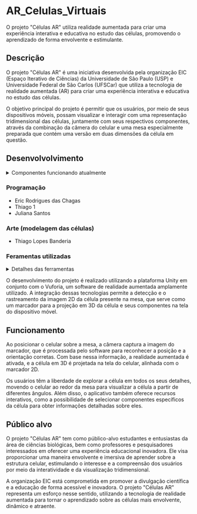 # AR_Celulas_Virtuais
O projeto "Células AR" utiliza realidade aumentada para criar uma experiência interativa e educativa no estudo das células, promovendo o aprendizado de forma envolvente e estimulante.

## Descrição

O projeto "Células AR" é uma iniciativa desenvolvida pela organização EIC (Espaço Iterativo de Ciências) da Universidade de São Paulo (USP) e Universidade Federal de São Carlos (UFSCar) que utiliza a tecnologia de realidade aumentada (AR) para criar uma experiência interativa e educativa no estudo das células.

O objetivo principal do projeto é permitir que os usuários, por meio de seus dispositivos móveis, possam visualizar e interagir com uma representação tridimensional das células, juntamente com seus respectivos componentes, através da combinação da câmera do celular e uma mesa especialmente preparada que contém uma versão em duas dimensões da célula em questão.

## Desenvolvolvimento 
<details>
<summary>Componentes funcionando atualmente</summary>

    - Célula animal
    - Célula Vegetal
    - Bactéria 
    - Complexo de Golgi
    - Nucleulo
    - Reticulo Endoplasmatico liso
    - Nucleoide

</details>



### Programação 
- Eric Rodrigues das Chagas
- Thiago 1 
- Juliana Santos

### Arte (modelagem das células)
- Thiago Lopes Banderia


### Feramentas utilizadas
<details>
<summary>Detalhes das ferramentas </summary>

    - Unity 2021.3.16f1
    - Vuforia

</details>

O desenvolvimento do projeto é realizado utilizando a plataforma Unity em conjunto com o Vuforia, um software de realidade aumentada amplamente utilizado. A integração dessas tecnologias permite a detecção e o rastreamento da imagem 2D da célula presente na mesa, que serve como um marcador para a projeção em 3D da célula e seus componentes na tela do dispositivo móvel.


## Funcionamento

Ao posicionar o celular sobre a mesa, a câmera captura a imagem do marcador, que é processada pelo software para reconhecer a posição e a orientação corretas. Com base nessa informação, a realidade aumentada é ativada, e a célula em 3D é projetada na tela do celular, alinhada com o marcador 2D.

Os usuários têm a liberdade de explorar a célula em todos os seus detalhes, movendo o celular ao redor da mesa para visualizar a célula a partir de diferentes ângulos. Além disso, o aplicativo também oferece recursos interativos, como a possibilidade de selecionar componentes específicos da célula para obter informações detalhadas sobre eles.

## Público alvo

O projeto "Células AR" tem como público-alvo estudantes e entusiastas da área de ciências biológicas, bem como professores e pesquisadores interessados em oferecer uma experiência educacional inovadora. Ele visa proporcionar uma maneira envolvente e imersiva de aprender sobre a estrutura celular, estimulando o interesse e a compreensão dos usuários por meio da interatividade e da visualização tridimensional.

A organização EIC está comprometida em promover a divulgação científica e a educação de forma acessível e inovadora. O projeto "Células AR" representa um esforço nesse sentido, utilizando a tecnologia de realidade aumentada para tornar o aprendizado sobre as células mais envolvente, dinâmico e atraente.


